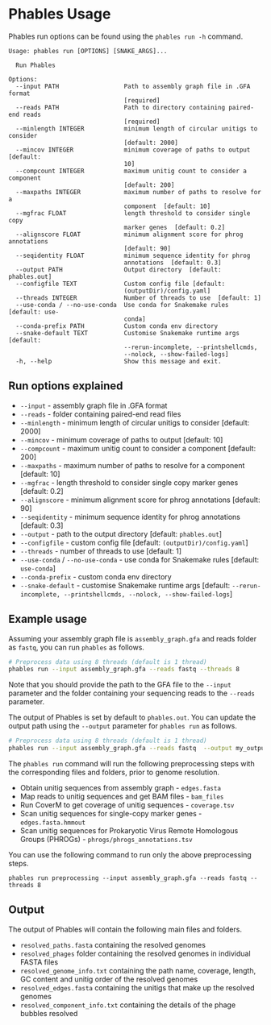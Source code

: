 # Phables Usage

Phables run options can be found using the `phables run -h` command.

```
Usage: phables run [OPTIONS] [SNAKE_ARGS]...

  Run Phables

Options:
  --input PATH                  Path to assembly graph file in .GFA format
                                [required]
  --reads PATH                  Path to directory containing paired-end reads
                                [required]
  --minlength INTEGER           minimum length of circular unitigs to consider
                                [default: 2000]
  --mincov INTEGER              minimum coverage of paths to output  [default:
                                10]
  --compcount INTEGER           maximum unitig count to consider a component
                                [default: 200]
  --maxpaths INTEGER            maximum number of paths to resolve for a
                                component  [default: 10]
  --mgfrac FLOAT                length threshold to consider single copy
                                marker genes  [default: 0.2]
  --alignscore FLOAT            minimum alignment score for phrog annotations
                                [default: 90]
  --seqidentity FLOAT           minimum sequence identity for phrog
                                annotations  [default: 0.3]
  --output PATH                 Output directory  [default: phables.out]
  --configfile TEXT             Custom config file [default:
                                (outputDir)/config.yaml]
  --threads INTEGER             Number of threads to use  [default: 1]
  --use-conda / --no-use-conda  Use conda for Snakemake rules  [default: use-
                                conda]
  --conda-prefix PATH           Custom conda env directory
  --snake-default TEXT          Customise Snakemake runtime args  [default:
                                --rerun-incomplete, --printshellcmds,
                                --nolock, --show-failed-logs]
  -h, --help                    Show this message and exit.
```

## Run options explained

* `--input` - assembly graph file in .GFA format
* `--reads` - folder containing paired-end read files
* `--minlength` - minimum length of circular unitigs to consider [default: 2000]
* `--mincov` - minimum coverage of paths to output [default: 10]
* `--compcount` - maximum unitig count to consider a component [default: 200]
* `--maxpaths` - maximum number of paths to resolve for a component [default: 10]
* `--mgfrac` - length threshold to consider single copy marker genes [default: 0.2]
* `--alignscore` - minimum alignment score for phrog annotations [default: 90]
* `--seqidentity` - minimum sequence identity for phrog annotations [default: 0.3]
* `--output` - path to the output directory [default: `phables.out`]
* `--configfile` - custom config file [default: `(outputDir)/config.yaml`]
* `--threads` - number of threads to use  [default: 1]
* `--use-conda` / `--no-use-conda` - use conda for Snakemake rules  [default: `use-conda`]
* `--conda-prefix` - custom conda env directory
* `--snake-default` - customise Snakemake runtime args  [default: `--rerun-incomplete, --printshellcmds, --nolock, --show-failed-logs`]


## Example usage

Assuming your assembly graph file is `assembly_graph.gfa` and reads folder as `fastq`, you can run `phables` as follows.

```bash
# Preprocess data using 8 threads (default is 1 thread)
phables run --input assembly_graph.gfa --reads fastq --threads 8
```

Note that you should provide the path to the GFA file to the `--input` parameter and the folder containing your sequencing reads to the `--reads` parameter. 

The output of Phables is set by default to `phables.out`. You can update the output path using the `--output` parameter for `phables run` as follows.

```bash
# Preprocess data using 8 threads (default is 1 thread)
phables run --input assembly_graph.gfa --reads fastq  --output my_output_folder --threads 8
```

The `phables run` command will run the following preprocessing steps with the corresponding files and folders, prior to genome resolution.

* Obtain unitig sequences from assembly graph - `edges.fasta`
* Map reads to unitig sequences and get BAM files - `bam_files`
* Run CoverM to get coverage of unitig sequences - `coverage.tsv`
* Scan unitig sequences for single-copy marker genes - `edges.fasta.hmmout`
* Scan unitig sequences for Prokaryotic Virus Remote Homologous Groups (PHROGs) - `phrogs/phrogs_annotations.tsv`

You can use the following command to run only the above preprocessing steps.

```
phables run preprocessing --input assembly_graph.gfa --reads fastq --threads 8
```

## Output

The output of Phables will contain the following main files and folders.

* `resolved_paths.fasta` containing the resolved genomes
* `resolved_phages` folder containing the resolved genomes in individual FASTA files
* `resolved_genome_info.txt` containing the path name, coverage, length, GC content and unitig order of the resolved genomes
* `resolved_edges.fasta` containing the unitigs that make up the resolved genomes
* `resolved_component_info.txt` containing the details of the phage bubbles resolved